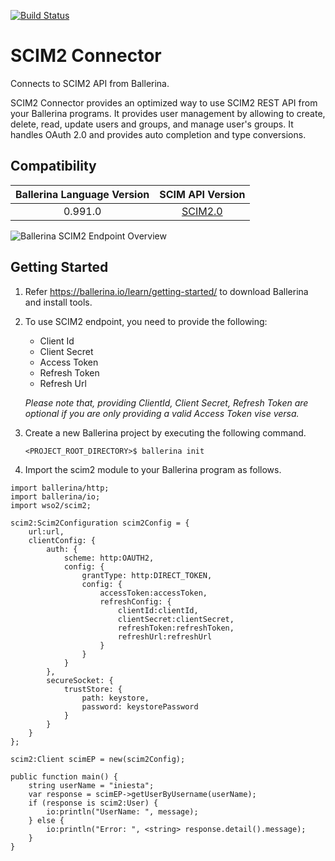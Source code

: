 [![Build Status](https://travis-ci.org/wso2-ballerina/module-scim2.svg?branch=master)](https://travis-ci.org/wso2-ballerina/module-scim2)

# SCIM2 Connector
 
Connects to SCIM2 API from Ballerina.
 
SCIM2 Connector provides an optimized way to use SCIM2 REST API from your Ballerina programs.
It provides user management by allowing to create, delete, read, update users and groups, and manage
user's groups. It handles OAuth 2.0 and provides auto completion and type conversions.

## Compatibility
| Ballerina Language Version| SCIM API Version                                          |
| :------------------------:| :--------------------------------------------------------:|
| 0.991.0                   | [SCIM2.0](https://tools.ietf.org/html/rfc7643#section-8.3)|

![Ballerina SCIM2 Endpoint Overview](./docs/resources/SCIM2.png)

## Getting Started
 1. Refer https://ballerina.io/learn/getting-started/ to download Ballerina and install tools.
 2. To use SCIM2 endpoint, you need to provide the following:
     - Client Id
     - Client Secret
     - Access Token
     - Refresh Token
     - Refresh Url

    *Please note that, providing ClientId, Client Secret, Refresh Token are optional if you are only providing a valid
     Access Token vise versa.*

 3. Create a new Ballerina project by executing the following command.

       `<PROJECT_ROOT_DIRECTORY>$ ballerina init`

 4. Import the scim2 module to your Ballerina program as follows.

```ballerina
import ballerina/http;
import ballerina/io;
import wso2/scim2;

scim2:Scim2Configuration scim2Config = {
    url:url,
    clientConfig: {
        auth: {
            scheme: http:OAUTH2,
            config: {
                grantType: http:DIRECT_TOKEN,
                config: {
                    accessToken:accessToken,
                    refreshConfig: {
                        clientId:clientId,
                        clientSecret:clientSecret,
                        refreshToken:refreshToken,
                        refreshUrl:refreshUrl
                    }
                }
            }
        },
        secureSocket: {
            trustStore: {
                path: keystore,
                password: keystorePassword
            }
        }
    }
};

scim2:Client scimEP = new(scim2Config);

public function main() {
    string userName = "iniesta";
    var response = scimEP->getUserByUsername(userName);
    if (response is scim2:User) {
        io:println("UserName: ", message);
    } else {
        io:println("Error: ", <string> response.detail().message);
    }
}
```
